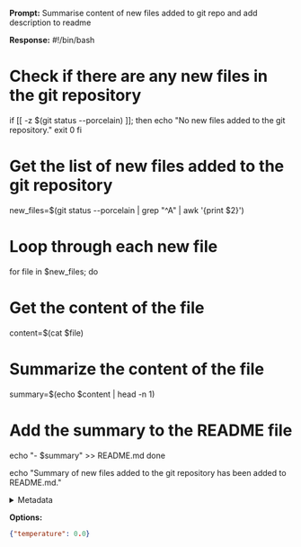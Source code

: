 **Prompt:**
Summarise content of new files added to git repo and add description to readme


**Response:**
#!/bin/bash

# Check if there are any new files in the git repository
if [[ -z $(git status --porcelain) ]]; then
  echo "No new files added to the git repository."
  exit 0
fi

# Get the list of new files added to the git repository
new_files=$(git status --porcelain | grep "^A" | awk '{print $2}')

# Loop through each new file
for file in $new_files; do
  # Get the content of the file
  content=$(cat $file)

  # Summarize the content of the file
  summary=$(echo $content | head -n 1)

  # Add the summary to the README file
  echo "- $summary" >> README.md
done

echo "Summary of new files added to the git repository has been added to README.md."

<details><summary>Metadata</summary>

- Duration: 5597 ms
- Datetime: 2023-07-26T07:29:32.171125
- Model: gpt-3.5-turbo-0613

</details>

**Options:**
```json
{"temperature": 0.0}
```

